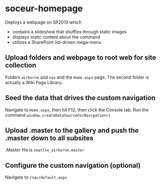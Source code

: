 # soceur-homepage

Deploys a webpage on SP2013 which
* contains a slideshow that shuffles through static images
* displays static content about the command
* utilizes a SharePoint list-driven mega-menu

## Upload folders and webpage to root web for site collection
Folders `airborne` and `nav` and the `Home.aspx` page. The second folder is actually a Wiki Page Library.

## Seed the data that drives the custom navigation
Navigate to `Home.aspx`, then hit F12, then click the Console tab.  Run the command `window.createDataSourceForNavigation()`

## Upload .master to the gallery and push the .master down to all subsites

.Master file is `seattle_airborne.master`

## Configure the custom navigation (optional)

Navigate to `/nav/default.aspx`
